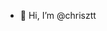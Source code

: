 - 👋 Hi, I’m @chrisztt

<!---
christofel56/christofel56 is a ✨ special ✨ repository because its `README.md` (this file) appears on your GitHub profile.
You can click the Preview link to take a look at your changes.
--->
